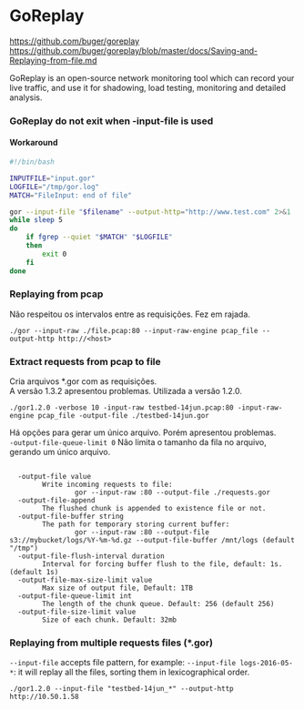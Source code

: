 # GoReplay
https://github.com/buger/goreplay  
https://github.com/buger/goreplay/blob/master/docs/Saving-and-Replaying-from-file.md  

GoReplay is an open-source network monitoring tool which can record your live traffic, and use it for shadowing, load testing, monitoring and detailed analysis.

### GoReplay do not exit when -input-file is used
#### Workaround
```bash
#!/bin/bash

INPUTFILE="input.gor"
LOGFILE="/tmp/gor.log"
MATCH="FileInput: end of file"

gor --input-file "$filename" --output-http="http://www.test.com" 2>&1 | tee $LOGFILE &
while sleep 5
do
    if fgrep --quiet "$MATCH" "$LOGFILE"
    then
        exit 0
    fi
done
```

### Replaying from pcap
Não respeitou os intervalos entre as requisições. Fez em rajada.
```
./gor --input-raw ./file.pcap:80 --input-raw-engine pcap_file --output-http http://<host>
```
  
### Extract requests from pcap to file
Cria arquivos \*.gor com as requisições.  
A versão 1.3.2 apresentou problemas. Utilizada a versão 1.2.0.
```
./gor1.2.0 -verbose 10 -input-raw testbed-14jun.pcap:80 -input-raw-engine pcap_file -output-file ./testbed-14jun.gor
```

Há opções para gerar um único arquivo. Porém apresentou problemas.  
`-output-file-queue-limit 0` Não limita o tamanho da fila no arquivo, gerando um único arquivo.
```

  -output-file value
        Write incoming requests to file:
                gor --input-raw :80 --output-file ./requests.gor
  -output-file-append
        The flushed chunk is appended to existence file or not.
  -output-file-buffer string
        The path for temporary storing current buffer:
                gor --input-raw :80 --output-file s3://mybucket/logs/%Y-%m-%d.gz --output-file-buffer /mnt/logs (default "/tmp")
  -output-file-flush-interval duration
        Interval for forcing buffer flush to the file, default: 1s. (default 1s)
  -output-file-max-size-limit value
        Max size of output file, Default: 1TB
  -output-file-queue-limit int
        The length of the chunk queue. Default: 256 (default 256)
  -output-file-size-limit value
        Size of each chunk. Default: 32mb

```

### Replaying from multiple requests files (*.gor)

`--input-file` accepts file pattern, for example: `--input-file logs-2016-05-*`: it will replay all the files, sorting them in lexicographical order.

```
./gor1.2.0 --input-file "testbed-14jun_*" --output-http http://10.50.1.58
``` 

